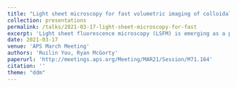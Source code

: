```yaml
---
title: "Light sheet microscopy for fast volumetric imaging of colloidal fluids under shear"
collection: presentations
permalink: /talks/2021-03-17-light-sheet-microscopy-for-fast
excerpt: 'Light sheet fluorescence microscopy (LSFM) is emerging as a popular volumetric imaging method to study living cells, tissues, and whole organisms. It minimizes potential photodamage to the sample by confining the excitation light to the focal plane. However, most implementations of LSFM require two objective lenses placed orthogonally to one another. Such a setup precludes the use of high numerical aperture lenses and of many common sample mounting methods, such as between a glass slide and coverslip. Here, we adopt a single objective LSFM design. A single objective is used to both illuminate and image our sample. Downstream remote focusing lenses allow us to image the plane coincident with the illumination plane. With this configuration we are able to use a high numerical aperture objective lens (NA > 1.0) and acquire volumetric imaging data at several Hz. We show that this configuration and other LSFM setups are well suited to imaging colloidal samples. Particularly, we show that LSFM can be used to image colloidal and other soft matter samples while those samples are mechanically perturbed.'
date: 2021-03-17
venue: 'APS March Meeting'
authors: 'Ruilin You, Ryan McGorty'
paperurl: 'http://meetings.aps.org/Meeting/MAR21/Session/M71.164'
citation: ''
theme: "ddm"
---
```


